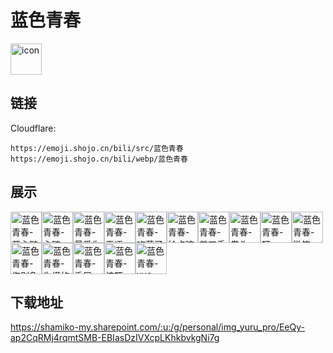 # 蓝色青春
<img src="https://emoji.shojo.cn/bili/src/蓝色青春/icon.png" width="50" height="50" alt="icon">

## 链接
Cloudflare:
```
https://emoji.shojo.cn/bili/src/蓝色青春
https://emoji.shojo.cn/bili/webp/蓝色青春
```
## 展示
<img src="https://emoji.shojo.cn/bili/src/蓝色青春/蓝色青春-开心鸭.png" width="50" height="50" alt="蓝色青春-开心鸭"><img src="https://emoji.shojo.cn/bili/src/蓝色青春/蓝色青春-心碎.png" width="50" height="50" alt="蓝色青春-心碎"><img src="https://emoji.shojo.cn/bili/src/蓝色青春/蓝色青春-最爱你辣.png" width="50" height="50" alt="蓝色青春-最爱你辣"><img src="https://emoji.shojo.cn/bili/src/蓝色青春/蓝色青春-无语.png" width="50" height="50" alt="蓝色青春-无语"><img src="https://emoji.shojo.cn/bili/src/蓝色青春/蓝色青春-吃蒙了.png" width="50" height="50" alt="蓝色青春-吃蒙了"><img src="https://emoji.shojo.cn/bili/src/蓝色青春/蓝色青春-给点嘛.png" width="50" height="50" alt="蓝色青春-给点嘛"><img src="https://emoji.shojo.cn/bili/src/蓝色青春/蓝色青春-剪刀手.png" width="50" height="50" alt="蓝色青春-剪刀手"><img src="https://emoji.shojo.cn/bili/src/蓝色青春/蓝色青春-拳头.png" width="50" height="50" alt="蓝色青春-拳头"><img src="https://emoji.shojo.cn/bili/src/蓝色青春/蓝色青春-呀.png" width="50" height="50" alt="蓝色青春-呀"><img src="https://emoji.shojo.cn/bili/src/蓝色青春/蓝色青春-微笑.png" width="50" height="50" alt="蓝色青春-微笑"><img src="https://emoji.shojo.cn/bili/src/蓝色青春/蓝色青春-您别急.png" width="50" height="50" alt="蓝色青春-您别急"><img src="https://emoji.shojo.cn/bili/src/蓝色青春/蓝色青春-你懂的.png" width="50" height="50" alt="蓝色青春-你懂的"><img src="https://emoji.shojo.cn/bili/src/蓝色青春/蓝色青春-委屈.png" width="50" height="50" alt="蓝色青春-委屈"><img src="https://emoji.shojo.cn/bili/src/蓝色青春/蓝色青春-惊吓.png" width="50" height="50" alt="蓝色青春-惊吓"><img src="https://emoji.shojo.cn/bili/src/蓝色青春/蓝色青春-yue.png" width="50" height="50" alt="蓝色青春-yue">

## 下载地址

https://shamiko-my.sharepoint.com/:u:/g/personal/img_yuru_pro/EeQy-ap2CqRMj4rqmtSMB-EBIasDzIVXcpLKhkbvkgNi7g